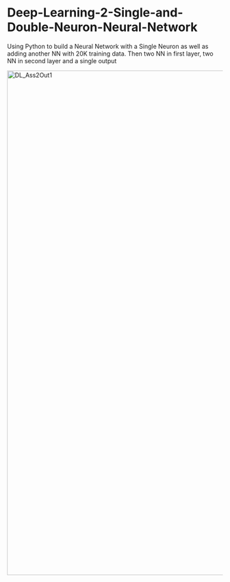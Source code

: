 # Deep-Learning-2-Single-and-Double-Neuron-Neural-Network

Using Python to build a Neural Network with a Single Neuron as well as adding another NN with 20K training data. Then two NN in first layer, two NN in second layer and a single output

<img width="1175" alt="DL_Ass2Out1" src="https://github.com/ianspetnagel/Deep-Learning-2-Single-and-Double-Neuron-Neural-Network/assets/62821052/6683ce5c-b339-4710-9b6f-cdc885a8b2c8">

